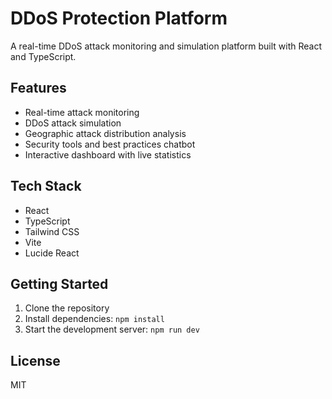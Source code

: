 # DDoS Protection Platform

A real-time DDoS attack monitoring and simulation platform built with React and TypeScript.

## Features

- Real-time attack monitoring
- DDoS attack simulation
- Geographic attack distribution analysis
- Security tools and best practices chatbot
- Interactive dashboard with live statistics

## Tech Stack

- React
- TypeScript
- Tailwind CSS
- Vite
- Lucide React

## Getting Started

1. Clone the repository
2. Install dependencies: `npm install`
3. Start the development server: `npm run dev`

## License

MIT
